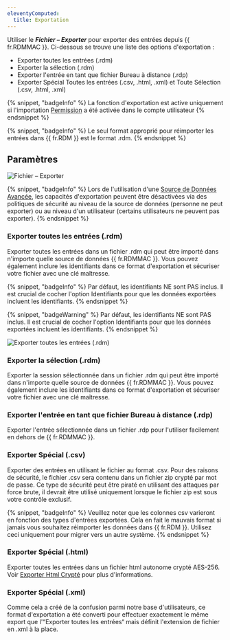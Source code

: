 ```yaml
---
eleventyComputed:
  title: Exportation
---
```

Utiliser le ***Fichier – Exporter*** pour exporter des entrées depuis {{ fr.RDMMAC }}. Ci-dessous se trouve une liste des options d'exportation :

* Exporter toutes les entrées (.rdm)
* Exporter la sélection (.rdm)
* Exporter l'entrée en tant que fichier Bureau à distance (.rdp)
* Exporter Spécial Toutes les entrées (.csv, .html, .xml) et Toute Sélection (.csv, .html, .xml)

{% snippet, "badgeInfo" %}
La fonction d'exportation est active uniquement si l'importation [Permission](/rdm/mac/commands/administration/user-management/permissions/) a été activée dans le compte utilisateur
{% endsnippet %}

{% snippet, "badgeInfo" %}
Le seul format approprié pour réimporter les entrées dans {{ fr.RDM }} est le format .rdm.
{% endsnippet %}

## Paramètres

![Fichier – Exporter](https://cdnweb.devolutions.net/docs/docs_en_rdm_mac_clip10315.png)

{% snippet, "badgeInfo" %}
Lors de l'utilisation d'une [Source de Données Avancée](/rdm/mac/data-sources/data-sources-types/advanced-data-sources/), les capacités d'exportation peuvent être désactivées via des politiques de sécurité au niveau de la source de données (personne ne peut exporter) ou au niveau d'un utilisateur (certains utilisateurs ne peuvent pas exporter).
{% endsnippet %}

### Exporter toutes les entrées (.rdm)

Exporter toutes les entrées dans un fichier .rdm qui peut être importé dans n'importe quelle source de données {{ fr.RDMMAC }}. Vous pouvez également inclure les identifiants dans ce format d'exportation et sécuriser votre fichier avec une clé maîtresse.

{% snippet, "badgeInfo" %}
Par défaut, les identifiants NE sont PAS inclus. Il est crucial de cocher l'option Identifiants pour que les données exportées incluent les identifiants.
{% endsnippet %}

{% snippet, "badgeWarning" %}
Par défaut, les identifiants NE sont PAS inclus. Il est crucial de cocher l'option Identifiants pour que les données exportées incluent les identifiants.
{% endsnippet %}

![Exporter toutes les entrées (.rdm)](https://cdnweb.devolutions.net/docs/docs_en_rdm_mac_clip10316.png)

### Exporter la sélection (.rdm)

Exporter la session sélectionnée dans un fichier .rdm qui peut être importé dans n'importe quelle source de données {{ fr.RDMMAC }}. Vous pouvez également inclure les identifiants dans ce format d'exportation et sécuriser votre fichier avec une clé maîtresse.

### Exporter l'entrée en tant que fichier Bureau à distance (.rdp)

Exporter l'entrée sélectionnée dans un fichier .rdp pour l'utiliser facilement en dehors de {{ fr.RDMMAC }}.

### Exporter Spécial (.csv)

Exporter des entrées en utilisant le fichier au format .csv. Pour des raisons de sécurité, le fichier .csv sera contenu dans un fichier zip crypté par mot de passe. Ce type de sécurité peut être piraté en utilisant des attaques par force brute, il devrait être utilisé uniquement lorsque le fichier zip est sous votre contrôle exclusif.

{% snippet, "badgeInfo" %}
Veuillez noter que les colonnes csv varieront en fonction des types d'entrées exportées. Cela en fait le mauvais format si jamais vous souhaitez réimporter les données dans {{ fr.RDM }}. Utilisez ceci uniquement pour migrer vers un autre système.
{% endsnippet %}

### Exporter Spécial (.html)

Exporter toutes les entrées dans un fichier html autonome crypté AES-256. Voir [Exporter Html Crypté](/rdm/windows/commands/file/export/html-encrypted/) pour plus d'informations.

### Exporter Spécial (.xml)

Comme cela a créé de la confusion parmi notre base d'utilisateurs, ce format d'exportation a été converti pour effectuer exactement le même export que l'“Exporter toutes les entrées“ mais définit l'extension de fichier en .xml à la place.
